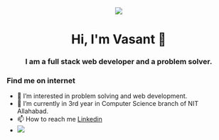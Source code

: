 <!---
sharmavasant/sharmavasant is a ✨ special ✨ repository because its `README.md` (this file) appears on your GitHub profile.
You can click the Preview link to take a look at your changes.
--->
<div align="center">
<img align="center"  src="https://cultofthepartyparrot.com/parrots/hd/headsetparrot.gif"/>
</div>
<h1 align="center">Hi, I'm Vasant 👋</h1>
<h3 align="center">I am a full stack web developer and a problem solver.</h3>

### Find me on internet
- 👀 I’m interested in problem solving and web development.
- 🌱 I’m currently in 3rd year in Computer Science branch of NIT Allahabad.
- 📫 How to reach me <a href="https://www.linkedin.com/in/vasantsharma76/">Linkedin</a>
- ![](https://komarev.com/ghpvc/?username=sharmavasant)
